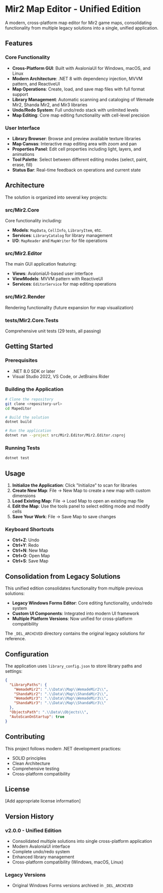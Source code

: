 # Mir2 Map Editor - Unified Edition

A modern, cross-platform map editor for Mir2 game maps, consolidating functionality from multiple legacy solutions into a single, unified application.

## Features

### Core Functionality
- **Cross-Platform GUI**: Built with AvaloniaUI for Windows, macOS, and Linux
- **Modern Architecture**: .NET 8 with dependency injection, MVVM pattern, and ReactiveUI
- **Map Operations**: Create, load, and save map files with full format support
- **Library Management**: Automatic scanning and cataloging of Wemade Mir2, Shanda Mir2, and Mir3 libraries
- **Undo/Redo System**: Full undo/redo stack with unlimited levels
- **Map Editing**: Core map editing functionality with cell-level precision

### User Interface
- **Library Browser**: Browse and preview available texture libraries
- **Map Canvas**: Interactive map editing area with zoom and pan
- **Properties Panel**: Edit cell properties including light, layers, and animations
- **Tool Palette**: Select between different editing modes (select, paint, erase, fill)
- **Status Bar**: Real-time feedback on operations and current state

## Architecture

The solution is organized into several key projects:

### src/Mir2.Core
Core functionality including:
- **Models**: `MapData`, `CellInfo`, `LibraryItem`, etc.
- **Services**: `LibraryCatalog` for library management
- **I/O**: `MapReader` and `MapWriter` for file operations

### src/Mir2.Editor
The main GUI application featuring:
- **Views**: AvaloniaUI-based user interface
- **ViewModels**: MVVM pattern with ReactiveUI
- **Services**: `EditorService` for map editing operations

### src/Mir2.Render
Rendering functionality (future expansion for map visualization)

### tests/Mir2.Core.Tests
Comprehensive unit tests (29 tests, all passing)

## Getting Started

### Prerequisites
- .NET 8.0 SDK or later
- Visual Studio 2022, VS Code, or JetBrains Rider

### Building the Application
```bash
# Clone the repository
git clone <repository-url>
cd Mapeditor

# Build the solution
dotnet build

# Run the application
dotnet run --project src/Mir2.Editor/Mir2.Editor.csproj
```

### Running Tests
```bash
dotnet test
```

## Usage

1. **Initialize the Application**: Click "Initialize" to scan for libraries
2. **Create New Map**: File → New Map to create a new map with custom dimensions
3. **Load Existing Map**: File → Load Map to open an existing map file
4. **Edit the Map**: Use the tools panel to select editing mode and modify cells
5. **Save Your Work**: File → Save Map to save changes

### Keyboard Shortcuts
- **Ctrl+Z**: Undo
- **Ctrl+Y**: Redo
- **Ctrl+N**: New Map
- **Ctrl+O**: Open Map
- **Ctrl+S**: Save Map

## Consolidation from Legacy Solutions

This unified edition consolidates functionality from multiple previous solutions:
- **Legacy Windows Forms Editor**: Core editing functionality, undo/redo system
- **Custom UI Components**: Integrated into modern UI framework
- **Multiple Platform Versions**: Now unified for cross-platform compatibility

The `_DEL_ARCHIVED` directory contains the original legacy solutions for reference.

## Configuration

The application uses `library_config.json` to store library paths and settings:
```json
{
  "LibraryPaths": {
    "WemadeMir2": ".\\Data\\Map\\WemadeMir2\\",
    "ShandaMir2": ".\\Data\\Map\\ShandaMir2\\",
    "WemadeMir3": ".\\Data\\Map\\WemadeMir3\\",
    "ShandaMir3": ".\\Data\\Map\\ShandaMir3\\"
  },
  "ObjectsPath": ".\\Data\\Objects\\",
  "AutoScanOnStartup": true
}
```

## Contributing

This project follows modern .NET development practices:
- SOLID principles
- Clean Architecture
- Comprehensive testing
- Cross-platform compatibility

## License

[Add appropriate license information]

## Version History

### v2.0.0 - Unified Edition
- Consolidated multiple solutions into single cross-platform application
- Modern AvaloniaUI interface
- Complete undo/redo system
- Enhanced library management
- Cross-platform compatibility (Windows, macOS, Linux)

### Legacy Versions
- Original Windows Forms versions archived in `_DEL_ARCHIVED`